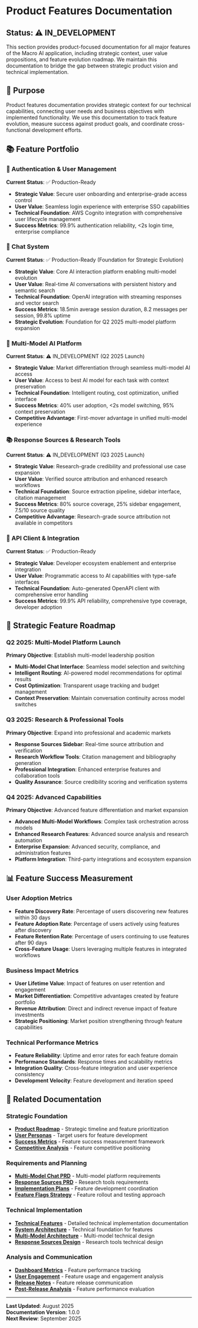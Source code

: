 # Product Features Documentation

## Status: ⚠️ IN_DEVELOPMENT

This section provides product-focused documentation for all major features of the Macro AI application, including
strategic context, user value propositions, and feature evolution roadmap. We maintain this documentation to bridge
the gap between strategic product vision and technical implementation.

## 🎯 Purpose

Product features documentation provides strategic context for our technical capabilities, connecting user needs and
business objectives with implemented functionality. We use this documentation to track feature evolution, measure
success against product goals, and coordinate cross-functional development efforts.

## 📚 Feature Portfolio

### 🔐 Authentication & User Management

**Current Status**: ✅ Production-Ready

- **Strategic Value**: Secure user onboarding and enterprise-grade access control
- **User Value**: Seamless login experience with enterprise SSO capabilities
- **Technical Foundation**: AWS Cognito integration with comprehensive user lifecycle management
- **Success Metrics**: 99.9% authentication reliability, <2s login time, enterprise compliance

### 💬 Chat System

**Current Status**: ✅ Production-Ready (Foundation for Strategic Evolution)

- **Strategic Value**: Core AI interaction platform enabling multi-model evolution
- **User Value**: Real-time AI conversations with persistent history and semantic search
- **Technical Foundation**: OpenAI integration with streaming responses and vector search
- **Success Metrics**: 18.5min average session duration, 8.2 messages per session, 99.8% uptime
- **Strategic Evolution**: Foundation for Q2 2025 multi-model platform expansion

### 🤖 Multi-Model AI Platform

**Current Status**: ⚠️ IN_DEVELOPMENT (Q2 2025 Launch)

- **Strategic Value**: Market differentiation through seamless multi-model AI access
- **User Value**: Access to best AI model for each task with context preservation
- **Technical Foundation**: Intelligent routing, cost optimization, unified interface
- **Success Metrics**: 40% user adoption, <2s model switching, 95% context preservation
- **Competitive Advantage**: First-mover advantage in unified multi-model experience

### 📚 Response Sources & Research Tools

**Current Status**: ⚠️ IN_DEVELOPMENT (Q3 2025 Launch)

- **Strategic Value**: Research-grade credibility and professional use case expansion
- **User Value**: Verified source attribution and enhanced research workflows
- **Technical Foundation**: Source extraction pipeline, sidebar interface, citation management
- **Success Metrics**: 80% source coverage, 25% sidebar engagement, 7.5/10 source quality
- **Competitive Advantage**: Research-grade source attribution not available in competitors

### 🔧 API Client & Integration

**Current Status**: ✅ Production-Ready

- **Strategic Value**: Developer ecosystem enablement and enterprise integration
- **User Value**: Programmatic access to AI capabilities with type-safe interfaces
- **Technical Foundation**: Auto-generated OpenAPI client with comprehensive error handling
- **Success Metrics**: 99.9% API reliability, comprehensive type coverage, developer adoption

## 🎯 Strategic Feature Roadmap

### Q2 2025: Multi-Model Platform Launch

**Primary Objective**: Establish multi-model leadership position

- **Multi-Model Chat Interface**: Seamless model selection and switching
- **Intelligent Routing**: AI-powered model recommendations for optimal results
- **Cost Optimization**: Transparent usage tracking and budget management
- **Context Preservation**: Maintain conversation continuity across model switches

### Q3 2025: Research & Professional Tools

**Primary Objective**: Expand into professional and academic markets

- **Response Sources Sidebar**: Real-time source attribution and verification
- **Research Workflow Tools**: Citation management and bibliography generation
- **Professional Integration**: Enhanced enterprise features and collaboration tools
- **Quality Assurance**: Source credibility scoring and verification systems

### Q4 2025: Advanced Capabilities

**Primary Objective**: Advanced feature differentiation and market expansion

- **Advanced Multi-Model Workflows**: Complex task orchestration across models
- **Enhanced Research Features**: Advanced source analysis and research automation
- **Enterprise Expansion**: Advanced security, compliance, and administration features
- **Platform Integration**: Third-party integrations and ecosystem expansion

## 📊 Feature Success Measurement

### User Adoption Metrics

- **Feature Discovery Rate**: Percentage of users discovering new features within 30 days
- **Feature Adoption Rate**: Percentage of users actively using features after discovery
- **Feature Retention Rate**: Percentage of users continuing to use features after 90 days
- **Cross-Feature Usage**: Users leveraging multiple features in integrated workflows

### Business Impact Metrics

- **User Lifetime Value**: Impact of features on user retention and engagement
- **Market Differentiation**: Competitive advantages created by feature portfolio
- **Revenue Attribution**: Direct and indirect revenue impact of feature investments
- **Strategic Positioning**: Market position strengthening through feature capabilities

### Technical Performance Metrics

- **Feature Reliability**: Uptime and error rates for each feature domain
- **Performance Standards**: Response times and scalability metrics
- **Integration Quality**: Cross-feature integration and user experience consistency
- **Development Velocity**: Feature development and iteration speed

## 🔗 Related Documentation

### Strategic Foundation

- **[Product Roadmap](../strategy/product-roadmap.md)** - Strategic timeline and feature prioritization
- **[User Personas](../strategy/user-personas.md)** - Target users for feature development
- **[Success Metrics](../strategy/success-metrics.md)** - Feature success measurement framework
- **[Competitive Analysis](../strategy/competitive-analysis.md)** - Feature competitive positioning

### Requirements and Planning

- **[Multi-Model Chat PRD](../requirements/prds/multi-model-chat.md)** - Multi-model platform requirements
- **[Response Sources PRD](../requirements/prds/response-sources-sidebar.md)** - Research tools requirements
- **[Implementation Plans](../planning/implementation-plans/README.md)** - Feature development coordination
- **[Feature Flags Strategy](../planning/feature-flags/strategy.md)** - Feature rollout and testing approach

### Technical Implementation

- **[Technical Features](../../features/README.md)** - Detailed technical implementation documentation
- **[System Architecture](../../architecture/system-architecture.md)** - Technical foundation for features
- **[Multi-Model Architecture](../requirements/technical-designs/multi-model-architecture.md)** - Multi-model technical design
- **[Response Sources Design](../requirements/technical-designs/response-sources-implementation.md)** - Research tools
  technical design

### Analysis and Communication

- **[Dashboard Metrics](../analysis/metrics/dashboard-metrics.md)** - Feature performance tracking
- **[User Engagement](../analysis/metrics/user-engagement.md)** - Feature usage and engagement analysis
- **[Release Notes](../communication/release-notes/README.md)** - Feature release communication
- **[Post-Release Analysis](../analysis/post-release/README.md)** - Feature performance evaluation

---

**Last Updated**: August 2025  
**Documentation Version**: 1.0.0  
**Next Review**: September 2025
